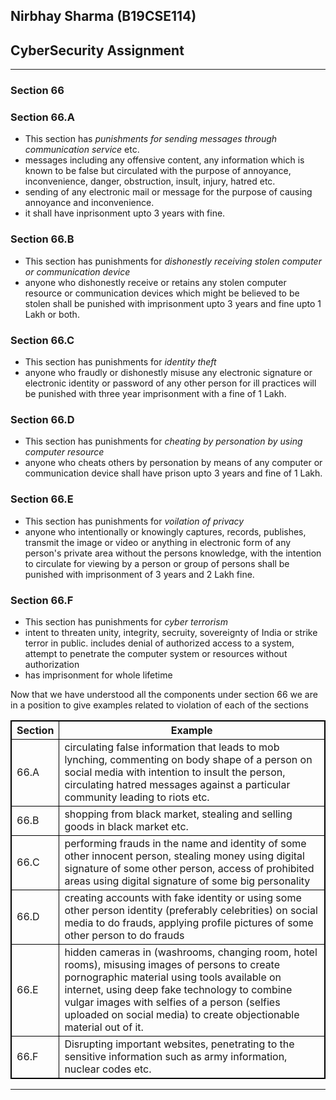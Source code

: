 ## Nirbhay Sharma (B19CSE114)
## CyberSecurity Assignment

---

### **Section 66**


### Section 66.A

- This section has *punishments for sending messages through communication service* etc.
- messages including any offensive content, any information which is known to be false but circulated with the purpose of annoyance, inconvenience, danger, obstruction, insult, injury, hatred etc. 
- sending of any electronic mail or message for the purpose of causing annoyance and inconvenience.
- it shall have inprisonment upto 3 years with fine.

### Section 66.B

- This section has punishments for *dishonestly receiving stolen computer or communication device*
- anyone who dishonestly receive or retains any stolen computer resource or communication devices which might be believed to be stolen shall be punished with imprisonment upto 3 years and fine upto 1 Lakh or both.

### Section 66.C

- This section has punishments for *identity theft*
- anyone who fraudly or dishonestly misuse any electronic signature or electronic identity or password of any other person for ill practices will be punished with three year imprisonment with a fine of 1 Lakh.

### Section 66.D

- This section has punishments for *cheating by personation by using computer resource*
- anyone who cheats others by personation by means of any computer or communication device shall have prison upto 3 years and fine of 1 Lakh.

### Section 66.E

- This section has punishments for *voilation of privacy*
- anyone who intentionally or knowingly captures, records, publishes, transmit the image or video or anything in electronic form of any person's private area without the persons knowledge, with the intention to circulate for viewing by a person or group of persons shall be punished with imprisonment of 3 years and 2 Lakh fine.

### Section 66.F

- This section has punishments for *cyber terrorism*
- intent to threaten unity, integrity, secruity, sovereignty of India or strike terror in public. includes denial of authorized access to a system, attempt to penetrate the computer system or resources without authorization
- has imprisonment for whole lifetime

Now that we have understood all the components under section 66 we are in a position to give examples related to violation of each of the sections

|Section|Example|
|---|---|
|66.A|circulating false information that leads to mob lynching, commenting on body shape of a person on social media with intention to insult the person, circulating hatred messages against a particular community leading to riots etc.|
|66.B|shopping from black market, stealing and selling goods in black market etc.|
|66.C|performing frauds in the name and identity of some other innocent person, stealing money using digital signature of some other person, access of prohibited areas using digital signature of some big personality|
|66.D|creating accounts with fake identity or using some other person identity (preferably celebrities) on social media to do frauds, applying profile pictures of some other person to do frauds|
|66.E|hidden cameras in (washrooms, changing room, hotel rooms), misusing images of persons to create pornographic material using tools available on internet, using deep fake technology to combine vulgar images with selfies of a person (selfies uploaded on social media) to create objectionable material out of it.|
|66.F|Disrupting important websites, penetrating to the sensitive information such as army information, nuclear codes etc.|




---

<style> 

table, th, td {
  border: 0.1px solid black;
  border-collapse: collapse;
}

</style>

<script type="text/javascript" src="http://cdn.mathjax.org/mathjax/latest/MathJax.js?config=TeX-AMS-MML_HTMLorMML"></script>
<script type="text/x-mathjax-config">
    MathJax.Hub.Config({ tex2jax: {inlineMath: [['$', '$']]}, messageStyle: "none" });
</script>
